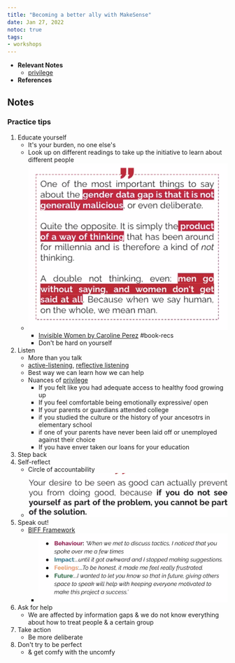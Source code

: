 ```yaml
---
title: "Becoming a better ally with MakeSense"
date: Jan 27, 2022
notoc: true
tags:
- workshops
---
```


- **Relevant Notes**
	- [privilege](notes/privilege.md)
- **References**


## Notes
### Practice tips
1. Educate yourself
	- It's your burden, no one else's
	- Look up on different readings to take up the initiative to learn about different people
	- ![](photos/Screen%20Shot%202022-01-27%20at%208.21.43%20PM.png)
		- [Invisible Women by Caroline Perez](notes/invisible-women.md) #book-recs
		- Don't be hard on yourself
2. Listen
	- More than you talk
	- [active-listening](notes/active-listening.md), [reflective listening](notes/reflective-listening.md)
	- Best way we can learn how we can help
	- Nuances of [privilege](notes/privilege.md)
		- If you felt like you had adequate access to healthy food growing up
		- If you feel comfortable being emotionally expressive/ open
		- If your parents or guardians attended college
		- if you studied the culture or the history of your ancesotrs in elementary school
		- if one of your parents have never been laid off or unemployed against their choice
		- If you have enver taken our loans for your education
3. Step back
4. Self-reflect
	- Circle of accountability
	- ![](photos/Screen%20Shot%202022-01-27%20at%208.28.17%20PM.png)
5. Speak out!
	- [BIFF Framework](notes/biff-framework.md)
		- ![](photos/Screen%20Shot%202022-01-27%20at%208.29.07%20PM.png)
6. Ask for help
	- We are affected by information gaps & we do not know everything about how to treat people & a certain group
7. Take action
	- Be more deliberate
8. Don't try to be perfect
	- & get comfy with the uncomfy